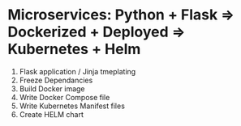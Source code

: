 # Microservices:  Python + Flask  => Dockerized + Deployed => Kubernetes + Helm

1. Flask application / Jinja tmeplating
2. Freeze Dependancies
3. Build Docker image
4. Write Docker Compose file
5. Write Kubernetes Manifest files
6. Create HELM chart
